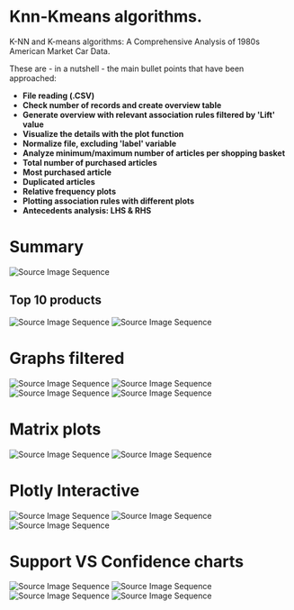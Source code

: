 # Knn-Kmeans algorithms.
 K-NN and K-means algorithms: A Comprehensive Analysis of 1980s American Market Car Data.

These are - in a nutshell - the main bullet points that have been approached:

+ **File reading (.CSV)**
+ **Check number of records and create overview table**
+ **Generate overview with relevant association rules filtered by 'Lift' value**
+ **Visualize the details with the plot function**
+ **Normalize file, excluding 'label' variable**
+ **Analyze minimum/maximum number of articles per shopping basket**
+ **Total number of purchased articles**
+ **Most purchased article**
+ **Duplicated articles**
+ **Relative frequency plots**
+ **Plotting association rules with different plots**
+ **Antecedents analysis: LHS & RHS**


# Summary
![Source Image Sequence](graph_html_2.png)
## Top 10 products
![Source Image Sequence](top10.png)
![Source Image Sequence](10percent_transactions.png)
# Graphs filtered
![Source Image Sequence](graph_grouped.png)
![Source Image Sequence](graph_ggplot2.png)
![Source Image Sequence](filter_by_lift.png)
![Source Image Sequence](graph_plot_interactive.png)
# Matrix plots
![Source Image Sequence](matrix_squares.png)
![Source Image Sequence](matrix_3D.png)
# Plotly Interactive
![Source Image Sequence](plotly_1.png)
![Source Image Sequence](plotly_2.png)
![Source Image Sequence](plotly_3.png)
# Support VS Confidence charts
![Source Image Sequence](filter_by_lift.png)
![Source Image Sequence](simple_plot_SvsL.png) 
![Source Image Sequence](two_key_plot_SvsC.png) 
![Source Image Sequence](simple_plot_SvsC.png)



